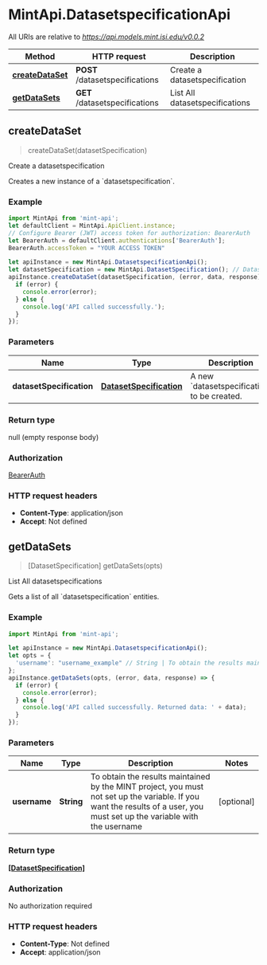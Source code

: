 # MintApi.DatasetspecificationApi

All URIs are relative to *https://api.models.mint.isi.edu/v0.0.2*

Method | HTTP request | Description
------------- | ------------- | -------------
[**createDataSet**](DatasetspecificationApi.md#createDataSet) | **POST** /datasetspecifications | Create a datasetspecification
[**getDataSets**](DatasetspecificationApi.md#getDataSets) | **GET** /datasetspecifications | List All datasetspecifications



## createDataSet

> createDataSet(datasetSpecification)

Create a datasetspecification

Creates a new instance of a &#x60;datasetspecification&#x60;.

### Example

```javascript
import MintApi from 'mint-api';
let defaultClient = MintApi.ApiClient.instance;
// Configure Bearer (JWT) access token for authorization: BearerAuth
let BearerAuth = defaultClient.authentications['BearerAuth'];
BearerAuth.accessToken = "YOUR ACCESS TOKEN"

let apiInstance = new MintApi.DatasetspecificationApi();
let datasetSpecification = new MintApi.DatasetSpecification(); // DatasetSpecification | A new `datasetspecification` to be created.
apiInstance.createDataSet(datasetSpecification, (error, data, response) => {
  if (error) {
    console.error(error);
  } else {
    console.log('API called successfully.');
  }
});
```

### Parameters


Name | Type | Description  | Notes
------------- | ------------- | ------------- | -------------
 **datasetSpecification** | [**DatasetSpecification**](DatasetSpecification.md)| A new &#x60;datasetspecification&#x60; to be created. | 

### Return type

null (empty response body)

### Authorization

[BearerAuth](../README.md#BearerAuth)

### HTTP request headers

- **Content-Type**: application/json
- **Accept**: Not defined


## getDataSets

> [DatasetSpecification] getDataSets(opts)

List All datasetspecifications

Gets a list of all &#x60;datasetspecification&#x60; entities.

### Example

```javascript
import MintApi from 'mint-api';

let apiInstance = new MintApi.DatasetspecificationApi();
let opts = {
  'username': "username_example" // String | To obtain the results maintained by the MINT project, you must not set up the variable. If you want the results of a user, you must set up the variable with the username
};
apiInstance.getDataSets(opts, (error, data, response) => {
  if (error) {
    console.error(error);
  } else {
    console.log('API called successfully. Returned data: ' + data);
  }
});
```

### Parameters


Name | Type | Description  | Notes
------------- | ------------- | ------------- | -------------
 **username** | **String**| To obtain the results maintained by the MINT project, you must not set up the variable. If you want the results of a user, you must set up the variable with the username | [optional] 

### Return type

[**[DatasetSpecification]**](DatasetSpecification.md)

### Authorization

No authorization required

### HTTP request headers

- **Content-Type**: Not defined
- **Accept**: application/json

